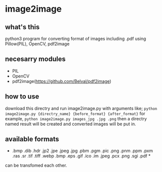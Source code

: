 # image2image
## what's this
python3 program for converting format of images including .pdf using Pillow(PIL), OpenCV, pdf2image

## necesarry modules
- PIL
- OpenCV
- pdf2image(https://github.com/Belval/pdf2image)

## how to use
download this directry and run image2image.py with arguments like;
`python image2image.py {directry_name} {before_format} {after_format}`
for example, `python image2image.py images_jpg .jpg .png`
then a directry named result will be created and converted images will be put in.

## available formats
* .bmp .dib .hdr .jp2 .jpe .jpeg .jpg .pbm .pgm .pic .png .pnm .ppm .pxm .ras .sr .tif .tiff .webp .bmp .eps .gif .ico .im .jpeg .pcx .png .sgi .pdf *

can be transfomed each other.
